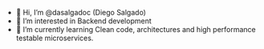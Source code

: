 - 👋 Hi, I’m @dasalgadoc (Diego Salgado)
- 👀 I’m interested in Backend development
- 🌱 I’m currently learning Clean code, architectures and high performance testable microservices.

<!---
dasalgadoc/dasalgadoc is a ✨ special ✨ repository because its `README.md` (this file) appears on your GitHub profile.
You can click the Preview link to take a look at your changes.
--->

